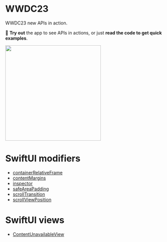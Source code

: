 # WWDC23

WWDC23 new APIs in action.

👋 **Try out** the app to see APIs in actions, or just **read the code to get quick examples**.

<img src="https://github.com/jtouzy/wwdc23/assets/5709133/125e1507-31a4-430b-949c-5ee47593ce0b" width="300"/>

# SwiftUI modifiers

* [containerRelativeFrame](WWDC23/SwiftUIModifiers/ContainerRelativeFrame.swift)
* [contentMargins](WWDC23/SwiftUIModifiers/ContentMargins.swift) 
* [inspector](WWDC23/SwiftUIModifiers/Inspector.swift) 
* [safeAreaPadding](WWDC23/SwiftUIModifiers/SafeAreaPadding.swift) 
* [scrollTransition](WWDC23/SwiftUIModifiers/ScrollTransition.swift) 
* [scrollViewPosition](WWDC23/SwiftUIModifiers/ScrollViewPosition.swift)

# SwiftUI views

* [ContentUnavailableView](WWDC23/SwiftUIViews/ContentUnavailableView.swift)
